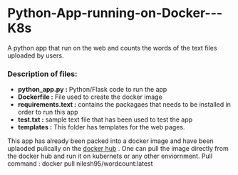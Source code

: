 # Python-App-running-on-Docker---K8s
A python app that run on the web and counts the words of the text files uploaded by users.


### Description of files:

- **python_app.py :** Python/Flask code to run the app
- **Dockerfile :** File used to create the docker image
- **requirements.text :** contains the packagaes that needs to be installed in order to run this app
- **test.txt :** sample text file that has been used to test the app
- **templates :** This folder has templates for the web pages.

This app has already been packed into a docker image and have been uplaoded pulically on the [docker hub](https://hub.docker.com/repository/docker/nilesh95/wordcount) . One can pull the image directly from the docker hub and run it on kubernets or any other enviornment.
Pull command : docker pull nilesh95/wordcount:latest
